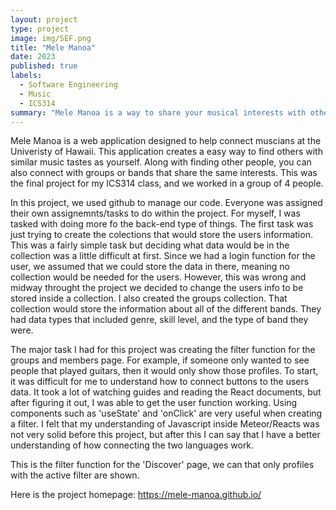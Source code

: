 ```yaml
---
layout: project
type: project
image: img/SEF.png
title: "Mele Manoa"
date: 2023
published: true
labels:
  - Software Engineering
  - Music
  - ICS314
summary: "Mele Manoa is a way to share your musical interests with other students at UH Manoa. This was a group project where we needed to create an application for students to connect with others."
---
```


Mele Manoa is a web application designed to help connect muscians at the Univeristy of Hawaii. This application creates a easy way to find others with similar music tastes as yourself. Along with finding other people, you can also connect with groups or bands that share the same interests. This was the final project for my ICS314 class, and we worked in a group of 4 people. 

In this project, we used github to manage our code. Everyone was assigned their own assignemnts/tasks to do within the project. For myself, I was tasked with doing more fo the back-end type of things. The first task was just trying to create the colections that would store the users information. This was a fairly simple task but deciding what data would be in the collection was a little difficult at first. Since we had a login function for the user, we assumed that we could store the data in there, meaning no collection would be needed for the users. However, this was wrong and midway throught the project we decided to change the users info to be stored inside a collection. I also created the groups collection. That collection would store the information about all of the different bands. They had data types that included genre, skill level, and the type of band they were.

The major task I had for this project was creating the filter function for the groups and members page. For example, if someone only wanted to see people that played guitars, then it would only show those profiles. To start, it was difficult for me to understand how to connect buttons to the users data. It took a lot of watching guides and reading the React documents, but after figuring it out, I was able to get the user function working. Using components such as 'useState' and 'onClick' are very useful when creating a filter. I felt that my understanding of Javascript inside Meteor/Reacts was not very solid before this project, but after this I can say that I have a better understanding of how connecting the two languages work. 

This is the filter function for the 'Discover' page, we can that only profiles with the active filter are shown.


Here is the project homepage:
https://mele-manoa.github.io/
